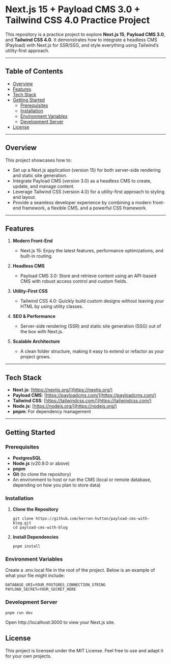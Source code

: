 # Next.js 15 + Payload CMS 3.0 + Tailwind CSS 4.0 Practice Project

This repository is a practice project to explore **Next.js 15**, **Payload CMS 3.0**, and **Tailwind CSS 4.0**. It
demonstrates how to integrate a headless CMS (Payload) with Next.js for SSR/SSG, and style everything using Tailwind’s
utility-first approach.

---

## Table of Contents

- [Overview](#overview)
- [Features](#features)
- [Tech Stack](#tech-stack)
- [Getting Started](#getting-started)
    - [Prerequisites](#prerequisites)
    - [Installation](#installation)
    - [Environment Variables](#environment-variables)
    - [Development Server](#development-server)
- [License](#license)

---

## Overview

This project showcases how to:

- Set up a Next.js application (version 15) for both server-side rendering and static site generation.
- Integrate Payload CMS (version 3.0) as a headless CMS to create, update, and manage content.
- Leverage Tailwind CSS (version 4.0) for a utility-first approach to styling and layout.
- Provide a seamless developer experience by combining a modern front-end framework, a flexible CMS, and a powerful CSS
  framework.

---

## Features

1. **Modern Front-End**
    - Next.js 15: Enjoy the latest features, performance optimizations, and built-in routing.

2. **Headless CMS**
    - Payload CMS 3.0: Store and retrieve content using an API-based CMS with robust access control and custom fields.

3. **Utility-First CSS**
    - Tailwind CSS 4.0: Quickly build custom designs without leaving your HTML by using utility classes.

4. **SEO & Performance**
    - Server-side rendering (SSR) and static site generation (SSG) out of the box with Next.js.

5. **Scalable Architecture**
    - A clean folder structure, making it easy to extend or refactor as your project grows.

---

## Tech Stack

- **Next.js**: [https://nextjs.org/](https://nextjs.org/)
- **Payload CMS**: [https://payloadcms.com/](https://payloadcms.com/)
- **Tailwind CSS**: [https://tailwindcss.com/](https://tailwindcss.com/)
- **Node.js**: [https://nodejs.org/](https://nodejs.org/)
- **pnpm**: For dependency management

---

## Getting Started

### Prerequisites

- **PostgresSQL**
- **Node.js** (v20.9.0 or above)
- **pnpm**
- **Git** (to clone the repository)
- An environment to host or run the CMS (local or remote database, depending on how you plan to store data)

### Installation

1. **Clone the Repository**
    ```shell
    git clone https://github.com/kerron-hutton/payload-cms-with-blog.git
    cd payload-cms-with-blog
    ```
2. **Install Dependencies**
    ```shell
    pnpm install
    ```
   
### Environment Variables
Create a .env.local file in the root of the project. Below is an example of what your file might include:
```dotenv
DATABASE_URI=YOUR_POSTGRES_CONNECTION_STRING
PAYLOAD_SECRET=YOUR_SECRET_HERE
```

### Development Server
```shell
pnpm run dev
```
Open http://localhost:3000 to view your Next.js site.

## License

This project is licensed under the MIT License. Feel free to use and adapt it for your own projects.
